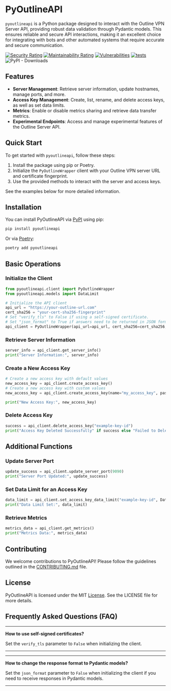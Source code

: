 # PyOutlineAPI

`pyoutlineapi` is a Python package designed to interact with the Outline VPN Server API, providing robust data
validation through Pydantic models. This ensures reliable and secure API interactions, making it an excellent choice for
integrating with bots and other automated systems that require accurate and secure communication.

[![Security Rating](https://sonarcloud.io/api/project_badges/measure?project=orenlab_pyoutlineapi&metric=security_rating)](https://sonarcloud.io/summary/new_code?id=orenlab_pyoutlineapi)
[![Maintainability Rating](https://sonarcloud.io/api/project_badges/measure?project=orenlab_pyoutlineapi&metric=sqale_rating)](https://sonarcloud.io/summary/new_code?id=orenlab_pyoutlineapi)
[![Vulnerabilities](https://sonarcloud.io/api/project_badges/measure?project=orenlab_pyoutlineapi&metric=vulnerabilities)](https://sonarcloud.io/summary/new_code?id=orenlab_pyoutlineapi)
[![tests](https://github.com/orenlab/pyoutlineapi/actions/workflows/python_tests.yml/badge.svg)](https://github.com/orenlab/pyoutlineapi/actions/workflows/python_tests.yml)
![PyPI - Downloads](https://img.shields.io/pypi/dm/pyoutlineapi)

## Features

- **Server Management**: Retrieve server information, update hostnames, manage ports, and more.
- **Access Key Management**: Create, list, rename, and delete access keys, as well as set data limits.
- **Metrics**: Enable or disable metrics sharing and retrieve data transfer metrics.
- **Experimental Endpoints**: Access and manage experimental features of the Outline Server API.

## Quick Start

To get started with `pyoutlineapi`, follow these steps:

1. Install the package using pip or Poetry.
2. Initialize the `PyOutlineWrapper` client with your Outline VPN server URL and certificate fingerprint.
3. Use the provided methods to interact with the server and access keys.

See the examples below for more detailed information.

## Installation

You can install PyOutlineAPI via [PyPI](https://pypi.org/project/pyoutlineapi/) using pip:

```bash
pip install pyoutlineapi
```

Or via [Poetry](https://python-poetry.org/):

```bash
poetry add pyoutlineapi
```

## Basic Operations

### Initialize the Client

```python
from pyoutlineapi.client import PyOutlineWrapper
from pyoutlineapi.models import DataLimit

# Initialize the API client
api_url = "https://your-outline-url.com"
cert_sha256 = "your-cert-sha256-fingerprint"
# Set "verify_tls" to False if using a self-signed certificate.
# Set "json_format" to True if answers need to be returned in JSON format. Defaults to False - Pydantic models will be returned.
api_client = PyOutlineWrapper(api_url=api_url, cert_sha256=cert_sha256, verify_tls=False, json_format=True)
```

### Retrieve Server Information

```python
server_info = api_client.get_server_info()
print("Server Information:", server_info)
```

### Create a New Access Key

```python
# Create a new access key with default values
new_access_key = api_client.create_access_key()
# Create a new access key with custom values
new_access_key = api_client.create_access_key(name="my_access_key", password="secure_password", port=8080)

print("New Access Key:", new_access_key)
```

### Delete Access Key

```python
success = api_client.delete_access_key("example-key-id")
print("Access Key Deleted Successfully" if success else "Failed to Delete Access Key")
```

## Additional Functions

### Update Server Port

```python
update_success = api_client.update_server_port(9090)
print("Server Port Updated:", update_success)
```

### Set Data Limit for an Access Key

```python
data_limit = api_client.set_access_key_data_limit("example-key-id", DataLimit(bytes=50000000))
print("Data Limit Set:", data_limit)
```

### Retrieve Metrics

```python
metrics_data = api_client.get_metrics()
print("Metrics Data:", metrics_data)
```

## Contributing

We welcome contributions to PyOutlineAPI! Please follow the guidelines outlined in
the [CONTRIBUTING.md](https://github.com/orenlab/pyoutlineapi/blob/main/CONTRIBUTING.md) file.

## License

PyOutlineAPI is licensed under the MIT [License](https://github.com/orenlab/pyoutlineapi/blob/main/LICENSE). See the
LICENSE file for more details.

## Frequently Asked Questions (FAQ)

___
**How to use self-signed certificates?**

Set the `verify_tls` parameter to `False` when initializing the client.
___
___
**How to change the response format to Pydantic models?**

Set the `json_format` parameter to `False` when initializing the client if you need to receive responses in Pydantic
models.
___